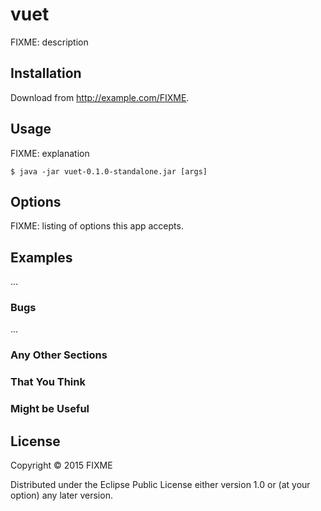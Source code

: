 # vuet

FIXME: description

## Installation

Download from http://example.com/FIXME.

## Usage

FIXME: explanation

    $ java -jar vuet-0.1.0-standalone.jar [args]

## Options

FIXME: listing of options this app accepts.

## Examples

...

### Bugs

...

### Any Other Sections
### That You Think
### Might be Useful

## License

Copyright © 2015 FIXME

Distributed under the Eclipse Public License either version 1.0 or (at
your option) any later version.
